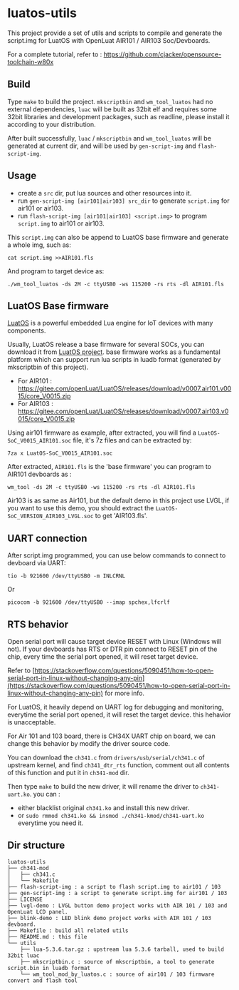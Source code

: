# luatos-utils

This project provide a set of utils and scripts to compile and generate the script.img for LuatOS with OpenLuat AIR101 / AIR103 Soc/Devboards.

For a complete tutorial, refer to : https://github.com/cjacker/opensource-toolchain-w80x

## Build
Type `make` to build the project. `mkscriptbin` and `wm_tool_luatos` had no external dependencies, `luac` will be built as 32bit elf and requires some 32bit libraries and development packages, such as readline, please install it according to your distribution.

After built successfully, `luac` / `mkscriptbin` and `wm_tool_luatos` will be generated at current dir, and will be used by `gen-script-img` and `flash-script-img`.

## Usage
- create a `src` dir, put lua sources and other resources into it.
- run `gen-script-img [air101|air103] src_dir` to generate `script.img` for air101 or air103.
- run `flash-script-img [air101|air103] <script.img>` to program `script.img` to air101 or air103.

This `script.img` can also be append to LuatOS base firmware and generate a whole img, such as:
```
cat script.img >>AIR101.fls
```

And program to target device as:
```
./wm_tool_luatos -ds 2M -c ttyUSB0 -ws 115200 -rs rts -dl AIR101.fls
```

## LuatOS Base firmware

[LuatOS](https://github.com/openLuat/LuatOS) is a powerful embedded Lua engine for IoT devices with many components.

Usually, LuatOS release a base firmware for several SOCs, you can download it from [LuatOS project](https://gitee.com/openLuat/LuatOS/releases). base firmware works as a fundamental platform which can support run lua scripts in luadb format (generated by mkscriptbin of this project).

- For AIR101 : https://gitee.com/openLuat/LuatOS/releases/download/v0007.air101.v0015/core_V0015.zip
- For AIR103 : https://gitee.com/openLuat/LuatOS/releases/download/v0007.air103.v0015/core_V0015.zip

Using air101 firmware as example, after extracted, you will find a `LuatOS-SoC_V0015_AIR101.soc` file, it's 7z files and can be extracted by:

```
7za x LuatOS-SoC_V0015_AIR101.soc
```

After extracted, `AIR101.fls` is the 'base firmware' you can program to AIR101 devboards as :
```
wm_tool -ds 2M -c ttyUSB0 -ws 115200 -rs rts -dl AIR101.fls
```

Air103 is as same as Air101, but the default demo in this project use LVGL, if you want to use this demo, you should extract the `LuatOS-SoC_VERSION_AIR103_LVGL.soc` to get 'AIR103.fls'.


## UART connection
After script.img programmed, you can use below commands to connect to devboard via UART:

```
tio -b 921600 /dev/ttyUSB0 -m INLCRNL
```
Or

```
picocom -b 921600 /dev/ttyUSB0 --imap spchex,lfcrlf
```

## RTS behavior

Open serial port will cause target device RESET with Linux (Windows will not). If your devboards has RTS or DTR pin connect to RESET pin of the chip, every time the serial port opened, it will reset target device.

Refer to [https://stackoverflow.com/questions/5090451/how-to-open-serial-port-in-linux-without-changing-any-pin](https://stackoverflow.com/questions/5090451/how-to-open-serial-port-in-linux-without-changing-any-pin) for more info.

For LuatOS, it heavily depend on UART log for debugging and monitoring, everytime the serial port opened, it will reset the target device. this hehavior is unacceptable.

For Air 101 and 103 board, there is CH34X UART chip on board, we can change this behavior by modify the driver source code.

You can download the `ch341.c` from `drivers/usb/serial/ch341.c` of upstream kernel, and find `ch341_dtr_rts` function, comment out all contents of this function and put it in `ch341-mod` dir.

Then type `make` to build the new driver, it will rename the driver to `ch341-uart.ko`. you can :
- either blacklist original `ch341.ko` and install this new driver.
- or `sudo rmmod ch341.ko && insmod ./ch341-kmod/ch341-uart.ko` everytime you need it.
 
## Dir structure
```
luatos-utils
├── ch341-mod
│   ├── ch341.c
│   └── Makefile
├── flash-script-img : a script to flash script.img to air101 / 103
├── gen-script-img : a script to generate script.img for air101 / 103
├── LICENSE
├── lvgl-demo : LVGL button demo project works with AIR 101 / 103 and OpenLuat LCD panel.
├── blink-demo : LED blink demo project works with AIR 101 / 103 devboard.
├── Makefile : build all related utils
├── README.md : this file
└── utils
    ├── lua-5.3.6.tar.gz : upstream lua 5.3.6 tarball, used to build 32bit luac
    ├── mkscriptbin.c : source of mkscriptbin, a tool to generate script.bin in luadb format
    └── wm_tool_mod_by_luatos.c : source of air101 / 103 firmware convert and flash tool
```
